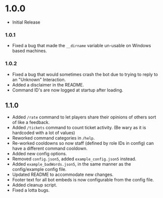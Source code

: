 # 1.0.0
- Initial Release
### 1.0.1
- Fixed a bug that made the `__dirname` variable un-usable on Windows based machines.
### 1.0.2
- Fixed a bug that would sometimes crash the bot due to trying to reply to an "Unknown" Interaction.
- Added a disclaimer in the README.
- Command ID's are now logged at startup after loading.
## 1.1.0
- Added `/rate` command to let players share their opinions of others sort of like a feedback.
- Added `/tickets` command to count ticket activity. (Be wary as it is hardcoded with a lot of values)
- Reworked command categories in `/help`.
- Re-worked cooldowns so now staff (defined by role IDs in config) can have a different command cooldown.
- Added new config options.
- Removed `config.json5`, added `example_config.json5` instead.
- Added `example_badWords.json5`, in the same manner as the config/example config file.
- Updated README to accommodate new changes.
- Footer text for all bot embeds is now configurable from the config file.
- Added cleanup script.
- Fixed a lotta bugs.